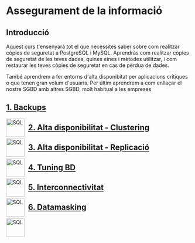 # Assegurament de la informació

## Introducció

Aquest curs t'ensenyarà tot el que necessites saber sobre com realitzar còpies de seguretat a PostgreSQL i MySQL. Aprendràs com realitzar còpies de seguretat de les teves dades, quines eines i mètodes utilitzar, i com restaurar les teves còpies de seguretat en cas de pèrdua de dades. 

També aprendrem a fer entorns d'alta disponibitat per aplicacions crítiques o que tenen gran volum d'usuaris. Per últim aprendrem a com enllaçar el nostre SGBD amb altres SGBD, molt habitual a les empreses

## [1. Backups](<CONTINGUTS/BACKUPS/pg_backups.md>)

<img src="./assets/backup.png"
     alt="SQL"
     style="float: left; margin-right: 10px; width:50px" />

## [2. Alta disponibilitat - Clustering](<CONTINGUTS/CLUSTERING/pg_clusters.md>)

<img src="./assets/cluster.png"
     alt="SQL"
     style="float: left; margin-right: 10px; width:50px" />


## [3. Alta disponibilitat - Replicació](<CONTINGUTS/REPLICATION/pg_replication.md>)

<img src="./assets/cluster.png"
     alt="SQL"
     style="float: left; margin-right: 10px; width:50px" />


## [4. Tuning BD](<CONTINGUTS/TUNING/pg_tuning.md>)

<img src="./assets/cluster.png"
     alt="SQL"
     style="float: left; margin-right: 10px; width:50px" />


## [5. Interconnectivitat](<CONTINGUTS/INTERCONNECT/pg_interconnect.md>)

<img src="./assets/inter.png"
     alt="SQL"
     style="float: left; margin-right: 10px; width:50px" />

## [6. Datamasking](<CONTINGUTS/INTERCONNECT/pg_datamasking.md>)

<img src="./assets/inter.png"
     alt="SQL"
     style="float: left; margin-right: 10px; width:50px" />
